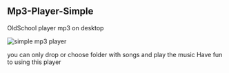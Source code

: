 ## Mp3-Player-Simple
OldSchool player mp3 on desktop 

![simple mp3 player](https://github.com/Dominiq217/Mp3-Player-Simple/assets/97559453/4dd55d2e-8a90-4728-b09a-d5334f3c79e4)



you can only drop or choose folder with songs and play the music Have fun to using this player 
